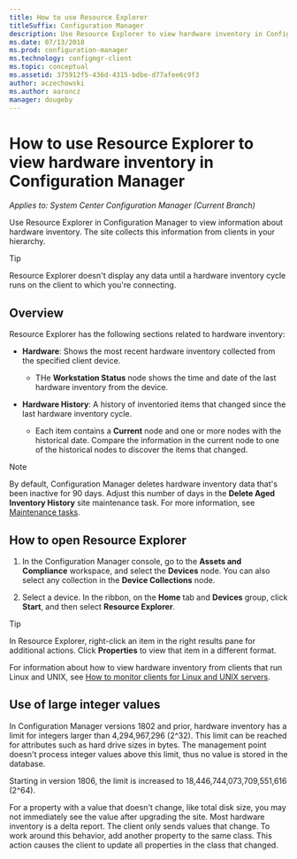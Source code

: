 ```yaml
---
title: How to use Resource Explorer
titleSuffix: Configuration Manager
description: Use Resource Explorer to view hardware inventory in Configuration Manager.
ms.date: 07/13/2018
ms.prod: configuration-manager
ms.technology: configmgr-client
ms.topic: conceptual
ms.assetid: 375912f5-436d-4315-bdbe-d77afee6c9f3
author: aczechowski
ms.author: aaroncz
manager: dougeby
---
```


# How to use Resource Explorer to view hardware inventory in Configuration Manager

*Applies to: System Center Configuration Manager (Current Branch)*

Use Resource Explorer in Configuration Manager to view information about hardware inventory. The site collects this information from clients in your hierarchy.  

> [!Tip]  
>  Resource Explorer doesn't display any data until a hardware inventory cycle runs on the client to which you're connecting.  



## Overview

Resource Explorer has the following sections related to hardware inventory:  

- **Hardware**: Shows the most recent hardware inventory collected from the specified client device.  

    - THe **Workstation Status** node shows the time and date of the last hardware inventory from the device.  

- **Hardware History**: A history of inventoried items that changed since the last hardware inventory cycle.  

    - Each item contains a **Current** node and one or more nodes with the historical date. Compare the information in the current node to one of the historical nodes to discover the items that changed.  

> [!NOTE]  
> By default, Configuration Manager deletes hardware inventory data that's been inactive for 90 days. Adjust this number of days in the **Delete Aged Inventory History** site maintenance task. For more information, see [Maintenance tasks](/sccm/core/servers/manage/maintenance-tasks).  



## <a name="bkmk_open"></a> How to open Resource Explorer   

1.  In the Configuration Manager console, go to the **Assets and Compliance** workspace, and select the **Devices** node. You can also select any collection in the **Device Collections** node.  

2.  Select a device. In the ribbon, on the **Home** tab and **Devices** group, click **Start**, and then select **Resource Explorer**.   

> [!Tip]  
> In Resource Explorer, right-click an item in the right results pane for additional actions. Click **Properties** to view that item in a different format.  

For information about how to view hardware inventory from clients that run Linux and UNIX, see [How to monitor clients for Linux and UNIX servers](/sccm/core/clients/manage/monitor-clients-for-linux-and-unix-servers).  



## <a name="bkmk_bigint"></a> Use of large integer values
<!--1357880-->
In Configuration Manager versions 1802 and prior, hardware inventory has a limit for integers larger than 4,294,967,296 (2^32). This limit can be reached for attributes such as hard drive sizes in bytes. The management point doesn't process integer values above this limit, thus no value is stored in the database. 

Starting in version 1806, the limit is increased to 18,446,744,073,709,551,616 (2^64). 

For a property with a value that doesn't change, like total disk size, you may not immediately see the value after upgrading the site. Most hardware inventory is a delta report. The client only sends values that change. To work around this behavior, add another property to the same class. This action causes the client to update all properties in the class that changed. 

